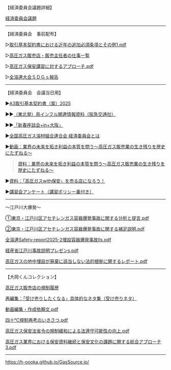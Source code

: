 【経済委員会議題詳細】

[経済委員会議題](https://github.com/h-oooka/GasSource.jp/blob/main/%E7%B5%8C%E6%B8%88%E5%A7%94%E5%93%A1%E4%BC%9A%E8%AD%B0%E9%A1%8C(20251008).pdf)

---
【経済委員会　事前配布】

▷[取引基本契約書における近年の追加必須条項とその例1.pdf](https://github.com/h-oooka/GasSource.jp/blob/main/%E5%8F%96%E5%BC%95%E5%9F%BA%E6%9C%AC%E5%A5%91%E7%B4%84%E6%9B%B8%E3%81%AB%E3%81%8A%E3%81%91%E3%82%8B%E8%BF%91%E5%B9%B4%E3%81%AE%E8%BF%BD%E5%8A%A0%E5%BF%85%E9%A0%88%E6%9D%A1%E9%A0%85%E3%81%A8%E3%81%9D%E3%81%AE%E4%BE%8B1.pdf)

▷[高圧ガス販売店・販売主任者の仕事一覧](https://github.com/h-oooka/GasSource.jp/blob/main/%E9%AB%98%E5%9C%A7%E3%82%AC%E3%82%B9%E8%B2%A9%E5%A3%B2%E5%BA%97%E3%83%BB%E8%B2%A9%E5%A3%B2%E4%B8%BB%E4%BB%BB%E8%80%85%E3%81%AE%E4%BB%95%E4%BA%8B%E3%81%96%E3%81%A3%E3%81%A8%E4%B8%80%E8%A6%A72023.md)

▷[高圧ガス保安講習に対するアプローチ.pdf](https://github.com/h-oooka/GasSource.jp/blob/main/%E9%AB%98%E5%9C%A7%E3%82%AC%E3%82%B9%E4%BF%9D%E5%AE%89%E8%AC%9B%E7%BF%92%E3%81%AB%E5%AF%BE%E3%81%99%E3%82%8B%E3%82%A2%E3%83%97%E3%83%AD%E3%83%BC%E3%83%81.pdf)

▷[全溶連大会ＳＤＧｓ報告](https://github.com/h-oooka/GasSource.jp/blob/main/%E5%85%A8%E6%BA%B6%E9%80%A3%E5%A4%A7%E4%BC%9A%EF%BC%B3%EF%BC%A4%EF%BC%A7%EF%BD%93%E5%A0%B1%E5%91%8A2.pdf)

---
【経済委員会　会議当日用】

▶[A3取引基本契約書（案）2025](https://github.com/h-oooka/GasSource.jp/blob/main/A3%E5%8F%96%E5%BC%95%E5%9F%BA%E6%9C%AC%E5%A5%91%E7%B4%84%E6%9B%B8%EF%BC%88%E6%A1%88%EF%BC%892025%EF%BC%8BSDGs.pdf)

▶▶[（東北発）鳥インフル関連情報資料（阪急交通社）](https://github.com/h-oooka/GasSource.jp/blob/main/%E7%9B%B8%E5%A0%B4%E7%A4%BE%E9%95%B7%E6%83%85%E5%A0%B1%E8%B3%87%E6%96%99%EF%BC%88%E9%98%AA%E6%80%A5%E4%BA%A4%E9%80%9A%E7%A4%BE%EF%BC%89s.pdf)

▶▶[「新春座談会+in+大阪」](https://github.com/h-oooka/GasSource.jp/blob/main/%E3%80%8C%E6%96%B0%E6%98%A5%E5%BA%A7%E8%AB%87%E4%BC%9A%2Bin%2B%E5%A4%A7%E9%98%AA%E3%80%8D%EF%BD%9E%E6%AC%A1%E4%B8%96%E4%BB%A3%E3%81%8C%E6%8F%8F%E3%81%8F%E6%A5%AD%E7%95%8C%E3%81%AE%E6%9C%AA%E6%9D%A5%E3%81%B8%E3%81%AE%E6%8F%90%E6%A1%88%EF%BD%9E%2B(1).pdf)

▶[全国高圧ガス溶材組合連合会 経済委員会とは](https://github.com/h-oooka/GasSource.jp/blob/main/%E5%85%A8%E5%9B%BD%E9%AB%98%E5%9C%A7%E3%82%AC%E3%82%B9%E6%BA%B6%E6%9D%90%E7%B5%84%E5%90%88%E9%80%A3%E5%90%88%E4%BC%9A%20%E7%B5%8C%E6%B8%88%E5%A7%94%E5%93%A1%E4%BC%9A%E3%81%A8%E3%81%AF.pdf)

▶[動画：業界の未来を拓き利益の本質を問う〜高圧ガス販売業の生き残りを歴史にたずねる〜](https://youtu.be/BITLzXlhM98)

>[資料：業界の未来を拓き利益の本質を問う〜高圧ガス販売業の生き残りを歴史にたずねる〜](https://github.com/h-oooka/GasSource.jp/blob/main/%E6%A5%AD%E7%95%8C%E3%81%AE%E6%9C%AA%E6%9D%A5%E3%82%92%E6%8B%93%E3%81%8D%E5%88%A9%E7%9B%8A%E3%81%AE%E6%9C%AC%E8%B3%AA%E3%82%92%E5%95%8F%E3%81%86%E3%80%9C%E9%AB%98%E5%9C%A7%E3%82%AC%E3%82%B9%E8%B2%A9%E5%A3%B2%E6%A5%AD%E3%81%AE%E7%94%9F%E3%81%8D%E6%AE%8B%E3%82%8A%E3%82%92%E6%AD%B4%E5%8F%B2%E3%81%AB%E3%81%9F%E3%81%9A%E3%81%AD%E3%82%8B%E3%80%9C.pdf)

▶[資料：「高圧ガスwith保安」を売る店になろう！](https://github.com/h-oooka/GasSource.jp/blob/main/%E6%A5%AD%E7%95%8C%E3%81%AE%E6%9C%AA%E6%9D%A5%E3%82%92%E6%8B%93%E3%81%8D%E5%88%A9%E7%9B%8A%E3%81%AE%E6%9C%AC%E8%B3%AA%E3%82%92%E5%95%8F%E3%81%86%E3%80%9C%E9%AB%98%E5%9C%A7%E3%82%AC%E3%82%B9%E8%B2%A9%E5%A3%B2%E6%A5%AD%E3%81%AE%E7%94%9F%E3%81%8D%E6%AE%8B%E3%82%8A%E3%82%92%E6%AD%B4%E5%8F%B2%E3%81%AB%E3%81%9F%E3%81%9A%E3%81%AD%E3%82%8B%E3%80%9C.pdf)

▶[講習会アンケート（講習ポリシー裏付き）](https://github.com/h-oooka/GasSource.jp/blob/main/%E8%AC%9B%E7%BF%92%E4%BC%9A%E3%82%A2%E3%83%B3%E3%82%B1%E3%83%BC%E3%83%88%EF%BC%88%E8%AC%9B%E7%BF%92%E3%83%9D%E3%83%AA%E3%82%B7%E3%83%BC%E8%A3%8F%E4%BB%98%E3%81%8D%EF%BC%89.pdf)

---

～江戸川大爆発～

[➀東京・江戸川区アセチレンガス容器爆発事故に関する分析と提言.pdf](https://github.com/h-oooka/GasSource.jp/blob/main/%E2%9E%80%E6%9D%B1%E4%BA%AC%E3%83%BB%E6%B1%9F%E6%88%B8%E5%B7%9D%E5%8C%BA%E3%82%A2%E3%82%BB%E3%83%81%E3%83%AC%E3%83%B3%E3%82%AC%E3%82%B9%E5%AE%B9%E5%99%A8%E7%88%86%E7%99%BA%E4%BA%8B%E6%95%85%E3%81%AB%E9%96%A2%E3%81%99%E3%82%8B%E5%88%86%E6%9E%90%E3%81%A8%E6%8F%90%E8%A8%80.pdf)

[②東京・江戸川区アセチレンガス容器爆発事故に関する補足説明.pdf](https://github.com/h-oooka/GasSource.jp/blob/main/%E2%91%A1%E6%9D%B1%E4%BA%AC%E3%83%BB%E6%B1%9F%E6%88%B8%E5%B7%9D%E5%8C%BA%E3%82%A2%E3%82%BB%E3%83%81%E3%83%AC%E3%83%B3%E3%82%AC%E3%82%B9%E5%AE%B9%E5%99%A8%E7%88%86%E7%99%BA%E4%BA%8B%E6%95%85%E3%81%AB%E9%96%A2%E3%81%99%E3%82%8B%E8%A3%9C%E8%B6%B3%E8%AA%AC%E6%98%8E.pdf)

[全溶連Safety-report2025-2埋設容器爆発事故Ⅱs.pdf](https://github.com/h-oooka/GasSource.jp/blob/main/%E5%85%A8%E6%BA%B6%E9%80%A3Safety-report2025-2%E5%9F%8B%E8%A8%AD%E5%AE%B9%E5%99%A8%E7%88%86%E7%99%BA%E4%BA%8B%E6%95%85%E2%85%A1s.pdf)

[経産省江戸川事故説明プレゼンs.pdf](https://github.com/h-oooka/GasSource.jp/blob/main/%E7%B5%8C%E7%94%A3%E7%9C%81%E6%B1%9F%E6%88%B8%E5%B7%9D%E4%BA%8B%E6%95%85%E8%AA%AC%E6%98%8E%E3%83%97%E3%83%AC%E3%82%BC%E3%83%B3s.pdf)

[高圧ガスの地中埋設が廃棄に該当しない法的根拠に関するレポート.pdf](https://github.com/h-oooka/GasSource.jp/blob/main/%E9%AB%98%E5%9C%A7%E3%82%AC%E3%82%B9%E3%81%AE%E5%9C%B0%E4%B8%AD%E5%9F%8B%E8%A8%AD%E3%81%8C%E5%BB%83%E6%A3%84%E3%81%AB%E8%A9%B2%E5%BD%93%E3%81%97%E3%81%AA%E3%81%84%E6%B3%95%E7%9A%84%E6%A0%B9%E6%8B%A0%E3%81%AB%E9%96%A2%E3%81%99%E3%82%8B%E3%83%AC%E3%83%9D%E3%83%BC%E3%83%88.pdf)

---
【大岡くんコレクション】

[高圧ガス販売店の規制履歴](https://h-oooka.github.io/GasSource.jp/IGas_distributors_Timeline.html)

[再編集：「受け売りしたくなる」具体的なネタ集（受け売りネタ）](https://h-oooka.github.io/GasSource.jp/A_collection_of_specific_topics.html)

[動画編集・作成依頼文.pdf](https://github.com/h-oooka/GasSource.jp/blob/main/%E5%8B%95%E7%94%BB%E7%B7%A8%E9%9B%86%E3%83%BB%E4%BD%9C%E6%88%90%E4%BE%9D%E9%A0%BC%E6%96%87.pdf)

[四十℃規制再考のいきさつ.pdf](https://github.com/h-oooka/GasSource.jp/blob/main/%E5%9B%9B%E5%8D%81%E2%84%83%E8%A6%8F%E5%88%B6%E5%86%8D%E8%80%83%E3%81%AE%E3%81%84%E3%81%8D%E3%81%95%E3%81%A4.pdf)

[高圧ガス保安法省令の規制緩和による法遵守可能性の向上.pdf](https://github.com/h-oooka/GasSource.jp/blob/main/%E9%AB%98%E5%9C%A7%E3%82%AC%E3%82%B9%E4%BF%9D%E5%AE%89%E6%B3%95%E7%9C%81%E4%BB%A4%E3%81%AE%E8%A6%8F%E5%88%B6%E7%B7%A9%E5%92%8C%E3%81%AB%E3%82%88%E3%82%8B%E6%B3%95%E9%81%B5%E5%AE%88%E5%8F%AF%E8%83%BD%E6%80%A7%E3%81%AE%E5%90%91%E4%B8%8A.pdf)

[高圧ガス業界における保安資料継続と保安文化の課題に関する総合アプローチ3.pdf](https://github.com/h-oooka/GasSource.jp/blob/main/%E9%AB%98%E5%9C%A7%E3%82%AC%E3%82%B9%E6%A5%AD%E7%95%8C%E3%81%AB%E3%81%8A%E3%81%91%E3%82%8B%E4%BF%9D%E5%AE%89%E8%B3%87%E6%96%99%E7%B6%99%E7%B6%9A%E3%81%A8%E4%BF%9D%E5%AE%89%E6%96%87%E5%8C%96%E3%81%AE%E8%AA%B2%E9%A1%8C%E3%81%AB%E9%96%A2%E3%81%99%E3%82%8B%E7%B7%8F%E5%90%88%E3%82%A2%E3%83%97%E3%83%AD%E3%83%BC%E3%83%813.pdf)

---
https://h-oooka.github.io/GasSource.jp/
